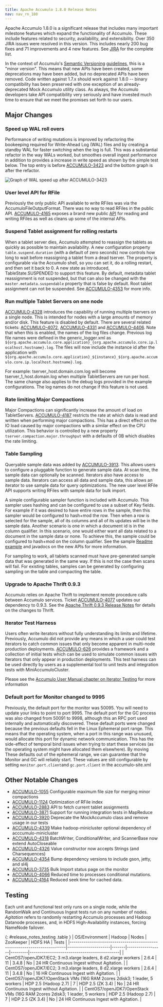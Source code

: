```yaml
---
title: Apache Accumulo 1.8.0 Release Notes
nav: nav_rn_180
---
```


Apache Accumulo 1.8.0 is a significant release that includes many important
milestone features which expand the functionality of Accumulo. These include
features related to security, availability, and extensibility. Over
350 JIRA issues were resolved in this version. This includes nearly
200 bug fixes and 71 improvements and 4 new features. See
[JIRA][JIRA_180] for the complete list.

In the context of Accumulo's [Semantic Versioning][semver] [guidelines][api],
this is a "minor version". This means that new APIs have been created, some
deprecations may have been added, but no deprecated APIs have been removed.
Code written against 1.7.x should work against 1.8.0 -- binary compatibility
has been preserved with one exception of an already-deprecated Mock Accumulo
utility class. As always, the Accumulo developers take API compatibility
very seriously and have invested much time to ensure that we meet the promises set forth to our users.

## Major Changes

### Speed up WAL roll overs

Performance of writing mutations is improved by refactoring the
bookeeping required for Write-Ahead Log (WAL) files and by creating a
standby WAL for faster switching when the log is full. This was a
substantial refactor in the way WALs worked, but smoothes overall
ingest performance in addition to provides a increase in write speed
as shown by the simple test below. The top entry is before
[ACCUMULO-3423][ACCUMULO-3423] and the bottom graph is after the
refactor.

![Graph of WAL speed up after ACCUMULO-3423][IMG-3423]

### User level API for RFile

Previously the only public API available to write RFiles was via the AccumuloFileOutputFormat. There was no way to read RFiles in the public
API. [ACCUMULO-4165][ACCUMULO-4165] exposes a brand new public [API][RFILE_API] for reading and writing RFiles as well as cleans up some of the internal APIs.

### Suspend Tablet assignment for rolling restarts

When a tablet server dies, Accumulo attempted to reassign the tablets as quickly as possible to maintain availability.
A new configuration property `table.suspend.duration` (with a default of zero seconds) now controls how long to wait before reassigning
a tablet from a dead tserver. The property is configurable via the
Accumulo shell, so you can set it, do a rolling restart, and then
set it back to 0. A new state as introduced, TableState.SUSPENDED to support this feature. By default, metadata tablet
reassignment is not suspended, but that can also be changed with the `master.metadata.suspendable` property that is false by
default. Root tablet assignment can not be suspended. See [ACCUMULO-4353] for more info.

### Run multiple Tablet Servers on one node

[ACCUMULO-4328] introduces the capability of running multiple tservers on a single node. This is intended for nodes with a large
amounts of memory and/or disk. This feature is disabled by default. There are several related tickets: [ACCUMULO-4072], [ACCUMULO-4331]
and [ACCUMULO-4406]. Note that when this is enabled, the names of the log files change. Previous log file names were defined in the
generic_logger.xml as `${org.apache.accumulo.core.application}_{org.apache.accumulo.core.ip.localhost.hostname}.log`.
The files will now include the instance id after the application with
`${org.apache.accumulo.core.application}_${instance}_${org.apache.accumulo.core.ip.localhost.hostname}.log`.

For example: tserver_host.domain.com.log will become tserver_1_host.domain.log when multiple TabletServers
are run per host. The same change also applies to the debug logs provided in the example configurations. The log
names do not change if this feature is not used.

### Rate limiting Major Compactions

Major Compactions can significantly increase the amount of load on
TabletServers. [ACCUMULO-4187] restricts the rate at which data is
read and written when performing major compactions. This has a direct
effect on the IO load caused by major compactions with a similar
effect on the CPU utilization. This behavior is controlled by a new
property `tserver.compaction.major.throughput` with a defaults of 0B
which disables the rate limiting.

### Table Sampling

Queryable sample data was added by [ACCUMULO-3913].  This allows users to configure a pluggable
function to generate sample data.  At scan time, the sample data can optionally be scanned.
Iterators also have access to sample data.  Iterators can access all data and sample data, this
allows an iterator to use sample data for query optimizations.  The new user level RFile API
supports writing RFiles with sample data for bulk import.

A simple configurable sampler function is included with Accumulo.  This sampler uses hashing and
can be configured to use a subset of Key fields.  For example if it was desired to have entire rows
in the sample, then this sampler would be configured to hash+mod the row.   Then when a row is
selected for the sample, all of its columns and all of its updates will be in the sample data.
Another scenario is one in which a document id is in the column qualifier.  In this scenario, one
would either want all data related to a document in the sample data or none.  To achieve this, the
sample could be configured to hash+mod on the column qualifier.  See the sample [Readme
example][sample] and javadocs on the new APIs for more information.

For sampling to work, all tablets scanned must have pre-generated sample data that was generated in
the same way.  If this is not the case then scans will fail.  For existing tables, samples can be
generated by configuring sampling on the table and compacting the table.

### Upgrade to Apache Thrift 0.9.3

Accumulo relies on Apache Thrift to implement remote procedure calls between Accumulo services.
Ticket [ACCUMULO-4077][ACCUMULO-4077] updates our dependency to 0.9.3. See the [Apache Thrift 0.9.3 Release Notes][THRIFT-0.9.3-RN] for details
on the changes to Thrift.

### Iterator Test Harness

Users often write iterators without fully understanding its limits and lifetime. Previously, Accumulo did
not provide any means in which a user could test iterators to catch common issues that only become apparent
in multi-node production deployments. [ACCUMULO-626] provides a framework and a collection of initial tests
which can be used to simulate common issues with Iterators that only appear in production deployments. This test
harness can be used directly by users as a supplemental tool to unit tests and integration tests with MiniAccumuloCluster.

Please see the [Accumulo User Manual chapter on Iterator Testing][ITER_TEST] for more information

### Default port for Monitor changed to 9995

Previously, the default port for the monitor was 50095. You will need to update your links to point to port 9995. The default
port for the GC process was also changed from 50091 to 9998, although this an RPC port used internally and automatically discovered.
These default ports were changed because the previous defaults fell in the Linux Ephemeral port range. This means that the operating
system, when a port in this range was unusued, would allocate this port for dynamic network communication. This has the side-effect of
temporal bind issues when trying to start these services (as the operating system might have allocated them elsewhere). By moving These
defaults out of the ephemeral range, we can guarantee that the Monitor and GC will reliably start. These values are still configurable by setting `monitor.port.client`and `gc.port.client` in the accumulo-site.xml


## Other Notable Changes

 * [ACCUMULO-1055] Configurable maximum file size for merging minor compactions
 * [ACCUMULO-1124] Optimization of RFile index
 * [ACCUMULO-2883] API to fetch current tablet assignments
 * [ACCUMULO-3871] Support for running integration tests in MapReduce
 * [ACCUMULO-3920] Deprecate the MockAccumulo class and remove usage in our tests
 * [ACCUMULO-4339] Make hadoop-minicluster optional dependency of acccumulo-minicluster
 * [ACCUMULO-4318] BatchWriter, ConditionalWriter, and ScannerBase now extend AutoCloseable
 * [ACCUMULO-4326] Value constructor now accepts Strings (and Charsequences)
 * [ACCUMULO-4354] Bump dependency versions to include gson, jetty, and sl4j
 * [ACCUMULO-3735] Bulk Import status page on the monitor
 * [ACCUMULO-4066] Reduced time to processes conditional mutations.
 * [ACCUMULO-4164] Reduced seek time for cached data.

## Testing

Each unit and functional test only runs on a single node, while the RandomWalk
and Continuous Ingest tests run on any number of nodes. *Agitation* refers to
randomly restarting Accumulo processes and Hadoop Datanode processes, and, in
HDFS High-Availability instances, forcing NameNode failover.

{: #release_notes_testing .table }
| OS/Environment                                                             | Hadoop               | Nodes | ZooKeeper        | HDFS HA | Tests                                        |
|----------------------------------------------------------------------------|----------------------|-------|------------------|---------|----------------------------------------------|
| CentOS7/openJDK7/EC2; 3 m3.xlarge leaders, 8 d2.xlarge workers             | 2.6.4                | 11    | 3.4.8            | No      | 24 HR Continuous Ingest without Agitation.  |
| CentOS7/openJDK7/EC2; 3 m3.xlarge leaders, 8 d2.xlarge workers             | 2.6.4                | 11    | 3.4.8            | No      | 16 HR Continuous Ingest with Agitation.     |
| CentOS7/openJDK7/OpenStack VMs (16G RAM 2cores 2disk3; 1 leader, 5 workers | HDP 2.5 (Hadoop 2.7) | 7     | HDP 2.5 (ZK 3.4) | No      | 24 HR Continuous Ingest without Agitation.  |
| CentOS7/openJDK7/OpenStack VMs (16G RAM 2cores 2disk3; 1 leader, 5 workers | HDP 2.5 (Hadoop 2.7) | 7     | HDP 2.5 (ZK 3.4) | No      | 24 HR Continuous Ingest with Agitation.     |

[ACCUMULO-1055]: https://issues.apache.org/jira/browse/ACCUMULO-1055
[ACCUMULO-1124]: https://issues.apache.org/jira/browse/ACCUMULO-1124
[ACCUMULO-2883]: https://issues.apache.org/jira/browse/ACCUMULO-2883
[ACCUMULO-3409]: https://issues.apache.org/jira/browse/ACCUMULO-3409
[ACCUMULO-3423]: https://issues.apache.org/jira/browse/ACCUMULO-3423
[ACCUMULO-3735]: https://issues.apache.org/jira/browse/ACCUMULO-3735
[ACCUMULO-3871]: https://issues.apache.org/jira/browse/ACCUMULO-3871
[ACCUMULO-3913]: https://issues.apache.org/jira/browse/ACCUMULO-3913
[ACCUMULO-3920]: https://issues.apache.org/jira/browse/ACCUMULO-3920
[ACCUMULO-4072]: https://issues.apache.org/jira/browse/ACCUMULO-4072
[ACCUMULO-4077]: https://issues.apache.org/jira/browse/ACCUMULO-4077
[ACCUMULO-4066]: https://issues.apache.org/jira/browse/ACCUMULO-4066
[ACCUMULO-4164]: https://issues.apache.org/jira/browse/ACCUMULO-4164
[ACCUMULO-4165]: https://issues.apache.org/jira/browse/ACCUMULO-4165
[ACCUMULO-4187]: https://issues.apache.org/jira/browse/ACCUMULO-4187
[ACCUMULO-4318]: https://issues.apache.org/jira/browse/ACCUMULO-4318
[ACCUMULO-4326]: https://issues.apache.org/jira/browse/ACCUMULO-4326
[ACCUMULO-4328]: https://issues.apache.org/jira/browse/ACCUMULO-4328
[ACCUMULO-4331]: https://issues.apache.org/jira/browse/ACCUMULO-4331
[ACCUMULO-4339]: https://issues.apache.org/jira/browse/ACCUMULO-4339
[ACCUMULO-4353]: https://issues.apache.org/jira/browse/ACCUMULO-4353
[ACCUMULO-4354]: https://issues.apache.org/jira/browse/ACCUMULO-4354
[ACCUMULO-4406]: https://issues.apache.org/jira/browse/ACCUMULO-4406
[ACCUMULO-626]: https://issues.apache.org/jira/browse/ACCUMULO-626
[IMG-3423]: https://issues.apache.org/jira/secure/attachment/12705402/WAL-slowdown-graphs.jpg "Graph of WAL speed up after ACCUMULO-3423"
[JIRA_180]: https://issues.apache.org/jira/secure/ReleaseNote.jspa?projectId=12312121&version=12329879
[THRIFT-0.9.3-RN]: https://github.com/apache/thrift/blob/0.9.3/CHANGES
[api]: https://github.com/apache/accumulo/blob/1.8/README.md#api
[semver]: http://semver.org
[sample]: ../1.8/examples/sample
[ITER_TEST]: https://accumulo.apache.org/1.8/accumulo_user_manual.html#_iterator_testing
[RFILE_API]: ../1.8/apidocs/org/apache/accumulo/core/client/rfile/RFileWriter.html

